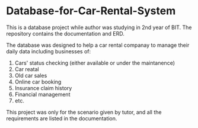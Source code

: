 # Database-for-Car-Rental-System
This is a database project while author was studying in 2nd year of BIT. The repository contains the documentation and ERD.

The database was designed to help a car rental companay to manage their daily data 
including businesses of: 
1. Cars' status checking (either available or under the maintanence)
2. Car reatal
3. Old car sales
4. Online car booking
5. Insurance claim history
6. Financial management
7. etc.

This project was only for the scenario given by tutor, and all the requirements are listed in the documentation.
